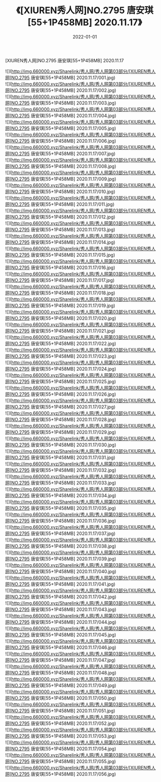 ﻿---
layout: post
title:  《[XIUREN秀人网]NO.2795 唐安琪[55+1P458MB] 2020.11.17》
date:   2022-01-01
img: http://img.660000.xyz/Sharelink/秀人网/秀人网第03部分/[XIUREN秀人网]NO.2795 唐安琪[55+1P458MB] 2020.11.17/000.jpg
categories: [美女, 清纯, 唯美]
---

[XIUREN秀人网]NO.2795 唐安琪[55+1P458MB] 2020.11.17

 ![](http://img.660000.xyz/Sharelink/秀人网/秀人网第03部分/[XIUREN秀人网]NO.2795 唐安琪[55+1P458MB] 2020.11.17/001.jpg) <br>![](http://img.660000.xyz/Sharelink/秀人网/秀人网第03部分/[XIUREN秀人网]NO.2795 唐安琪[55+1P458MB] 2020.11.17/002.jpg) <br>![](http://img.660000.xyz/Sharelink/秀人网/秀人网第03部分/[XIUREN秀人网]NO.2795 唐安琪[55+1P458MB] 2020.11.17/003.jpg) <br>![](http://img.660000.xyz/Sharelink/秀人网/秀人网第03部分/[XIUREN秀人网]NO.2795 唐安琪[55+1P458MB] 2020.11.17/004.jpg) <br>![](http://img.660000.xyz/Sharelink/秀人网/秀人网第03部分/[XIUREN秀人网]NO.2795 唐安琪[55+1P458MB] 2020.11.17/005.jpg) <br>![](http://img.660000.xyz/Sharelink/秀人网/秀人网第03部分/[XIUREN秀人网]NO.2795 唐安琪[55+1P458MB] 2020.11.17/006.jpg) <br>![](http://img.660000.xyz/Sharelink/秀人网/秀人网第03部分/[XIUREN秀人网]NO.2795 唐安琪[55+1P458MB] 2020.11.17/007.jpg) <br>![](http://img.660000.xyz/Sharelink/秀人网/秀人网第03部分/[XIUREN秀人网]NO.2795 唐安琪[55+1P458MB] 2020.11.17/008.jpg) <br>![](http://img.660000.xyz/Sharelink/秀人网/秀人网第03部分/[XIUREN秀人网]NO.2795 唐安琪[55+1P458MB] 2020.11.17/009.jpg) <br>![](http://img.660000.xyz/Sharelink/秀人网/秀人网第03部分/[XIUREN秀人网]NO.2795 唐安琪[55+1P458MB] 2020.11.17/010.jpg) <br>![](http://img.660000.xyz/Sharelink/秀人网/秀人网第03部分/[XIUREN秀人网]NO.2795 唐安琪[55+1P458MB] 2020.11.17/011.jpg) <br>![](http://img.660000.xyz/Sharelink/秀人网/秀人网第03部分/[XIUREN秀人网]NO.2795 唐安琪[55+1P458MB] 2020.11.17/012.jpg) <br>![](http://img.660000.xyz/Sharelink/秀人网/秀人网第03部分/[XIUREN秀人网]NO.2795 唐安琪[55+1P458MB] 2020.11.17/013.jpg) <br>![](http://img.660000.xyz/Sharelink/秀人网/秀人网第03部分/[XIUREN秀人网]NO.2795 唐安琪[55+1P458MB] 2020.11.17/014.jpg) <br>![](http://img.660000.xyz/Sharelink/秀人网/秀人网第03部分/[XIUREN秀人网]NO.2795 唐安琪[55+1P458MB] 2020.11.17/015.jpg) <br>![](http://img.660000.xyz/Sharelink/秀人网/秀人网第03部分/[XIUREN秀人网]NO.2795 唐安琪[55+1P458MB] 2020.11.17/016.jpg) <br>![](http://img.660000.xyz/Sharelink/秀人网/秀人网第03部分/[XIUREN秀人网]NO.2795 唐安琪[55+1P458MB] 2020.11.17/017.jpg) <br>![](http://img.660000.xyz/Sharelink/秀人网/秀人网第03部分/[XIUREN秀人网]NO.2795 唐安琪[55+1P458MB] 2020.11.17/018.jpg) <br>![](http://img.660000.xyz/Sharelink/秀人网/秀人网第03部分/[XIUREN秀人网]NO.2795 唐安琪[55+1P458MB] 2020.11.17/019.jpg) <br>![](http://img.660000.xyz/Sharelink/秀人网/秀人网第03部分/[XIUREN秀人网]NO.2795 唐安琪[55+1P458MB] 2020.11.17/020.jpg) <br>![](http://img.660000.xyz/Sharelink/秀人网/秀人网第03部分/[XIUREN秀人网]NO.2795 唐安琪[55+1P458MB] 2020.11.17/021.jpg) <br>![](http://img.660000.xyz/Sharelink/秀人网/秀人网第03部分/[XIUREN秀人网]NO.2795 唐安琪[55+1P458MB] 2020.11.17/022.jpg) <br>![](http://img.660000.xyz/Sharelink/秀人网/秀人网第03部分/[XIUREN秀人网]NO.2795 唐安琪[55+1P458MB] 2020.11.17/023.jpg) <br>![](http://img.660000.xyz/Sharelink/秀人网/秀人网第03部分/[XIUREN秀人网]NO.2795 唐安琪[55+1P458MB] 2020.11.17/024.jpg) <br>![](http://img.660000.xyz/Sharelink/秀人网/秀人网第03部分/[XIUREN秀人网]NO.2795 唐安琪[55+1P458MB] 2020.11.17/025.jpg) <br>![](http://img.660000.xyz/Sharelink/秀人网/秀人网第03部分/[XIUREN秀人网]NO.2795 唐安琪[55+1P458MB] 2020.11.17/026.jpg) <br>![](http://img.660000.xyz/Sharelink/秀人网/秀人网第03部分/[XIUREN秀人网]NO.2795 唐安琪[55+1P458MB] 2020.11.17/027.jpg) <br>![](http://img.660000.xyz/Sharelink/秀人网/秀人网第03部分/[XIUREN秀人网]NO.2795 唐安琪[55+1P458MB] 2020.11.17/028.jpg) <br>![](http://img.660000.xyz/Sharelink/秀人网/秀人网第03部分/[XIUREN秀人网]NO.2795 唐安琪[55+1P458MB] 2020.11.17/029.jpg) <br>![](http://img.660000.xyz/Sharelink/秀人网/秀人网第03部分/[XIUREN秀人网]NO.2795 唐安琪[55+1P458MB] 2020.11.17/030.jpg) <br>![](http://img.660000.xyz/Sharelink/秀人网/秀人网第03部分/[XIUREN秀人网]NO.2795 唐安琪[55+1P458MB] 2020.11.17/031.jpg) <br>![](http://img.660000.xyz/Sharelink/秀人网/秀人网第03部分/[XIUREN秀人网]NO.2795 唐安琪[55+1P458MB] 2020.11.17/032.jpg) <br>![](http://img.660000.xyz/Sharelink/秀人网/秀人网第03部分/[XIUREN秀人网]NO.2795 唐安琪[55+1P458MB] 2020.11.17/033.jpg) <br>![](http://img.660000.xyz/Sharelink/秀人网/秀人网第03部分/[XIUREN秀人网]NO.2795 唐安琪[55+1P458MB] 2020.11.17/034.jpg) <br>![](http://img.660000.xyz/Sharelink/秀人网/秀人网第03部分/[XIUREN秀人网]NO.2795 唐安琪[55+1P458MB] 2020.11.17/035.jpg) <br>![](http://img.660000.xyz/Sharelink/秀人网/秀人网第03部分/[XIUREN秀人网]NO.2795 唐安琪[55+1P458MB] 2020.11.17/036.jpg) <br>![](http://img.660000.xyz/Sharelink/秀人网/秀人网第03部分/[XIUREN秀人网]NO.2795 唐安琪[55+1P458MB] 2020.11.17/037.jpg) <br>![](http://img.660000.xyz/Sharelink/秀人网/秀人网第03部分/[XIUREN秀人网]NO.2795 唐安琪[55+1P458MB] 2020.11.17/038.jpg) <br>![](http://img.660000.xyz/Sharelink/秀人网/秀人网第03部分/[XIUREN秀人网]NO.2795 唐安琪[55+1P458MB] 2020.11.17/039.jpg) <br>![](http://img.660000.xyz/Sharelink/秀人网/秀人网第03部分/[XIUREN秀人网]NO.2795 唐安琪[55+1P458MB] 2020.11.17/040.jpg) <br>![](http://img.660000.xyz/Sharelink/秀人网/秀人网第03部分/[XIUREN秀人网]NO.2795 唐安琪[55+1P458MB] 2020.11.17/041.jpg) <br>![](http://img.660000.xyz/Sharelink/秀人网/秀人网第03部分/[XIUREN秀人网]NO.2795 唐安琪[55+1P458MB] 2020.11.17/042.jpg) <br>![](http://img.660000.xyz/Sharelink/秀人网/秀人网第03部分/[XIUREN秀人网]NO.2795 唐安琪[55+1P458MB] 2020.11.17/043.jpg) <br>![](http://img.660000.xyz/Sharelink/秀人网/秀人网第03部分/[XIUREN秀人网]NO.2795 唐安琪[55+1P458MB] 2020.11.17/044.jpg) <br>![](http://img.660000.xyz/Sharelink/秀人网/秀人网第03部分/[XIUREN秀人网]NO.2795 唐安琪[55+1P458MB] 2020.11.17/045.jpg) <br>![](http://img.660000.xyz/Sharelink/秀人网/秀人网第03部分/[XIUREN秀人网]NO.2795 唐安琪[55+1P458MB] 2020.11.17/046.jpg) <br>![](http://img.660000.xyz/Sharelink/秀人网/秀人网第03部分/[XIUREN秀人网]NO.2795 唐安琪[55+1P458MB] 2020.11.17/047.jpg) <br>![](http://img.660000.xyz/Sharelink/秀人网/秀人网第03部分/[XIUREN秀人网]NO.2795 唐安琪[55+1P458MB] 2020.11.17/048.jpg) <br>![](http://img.660000.xyz/Sharelink/秀人网/秀人网第03部分/[XIUREN秀人网]NO.2795 唐安琪[55+1P458MB] 2020.11.17/049.jpg) <br>![](http://img.660000.xyz/Sharelink/秀人网/秀人网第03部分/[XIUREN秀人网]NO.2795 唐安琪[55+1P458MB] 2020.11.17/050.jpg) <br>![](http://img.660000.xyz/Sharelink/秀人网/秀人网第03部分/[XIUREN秀人网]NO.2795 唐安琪[55+1P458MB] 2020.11.17/051.jpg) <br>![](http://img.660000.xyz/Sharelink/秀人网/秀人网第03部分/[XIUREN秀人网]NO.2795 唐安琪[55+1P458MB] 2020.11.17/052.jpg) <br>![](http://img.660000.xyz/Sharelink/秀人网/秀人网第03部分/[XIUREN秀人网]NO.2795 唐安琪[55+1P458MB] 2020.11.17/053.jpg) <br>![](http://img.660000.xyz/Sharelink/秀人网/秀人网第03部分/[XIUREN秀人网]NO.2795 唐安琪[55+1P458MB] 2020.11.17/054.jpg) <br>![](http://img.660000.xyz/Sharelink/秀人网/秀人网第03部分/[XIUREN秀人网]NO.2795 唐安琪[55+1P458MB] 2020.11.17/055.jpg) <br>![](http://img.660000.xyz/Sharelink/秀人网/秀人网第03部分/[XIUREN秀人网]NO.2795 唐安琪[55+1P458MB] 2020.11.17/056.jpg) <br>